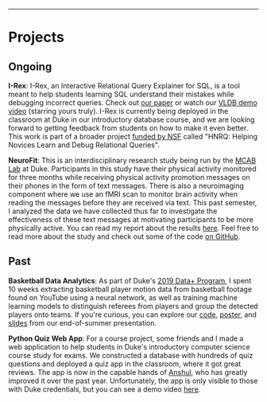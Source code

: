 ---
# Projects

## Ongoing

**I-Rex**: I-Rex, an Interactive Relational Query Explainer for SQL, is a tool meant to help students learning SQL understand their mistakes while debugging incorrect queries. Check out <a href="http://www.vldb.org/pvldb/vol13/p2997-miao.pdf">our paper</a> or watch our <a href="https://dukedb-hnrq.github.io/#demo-video">VLDB demo video</a> (starring yours truly). I-Rex is currently being deployed in the classroom at Duke in our introductory database course, and we are looking forward to getting feedback from students on how to make it even better. This work is part of a broader project <a href="https://nsf.gov/awardsearch/showAward?AWD_ID=2008107">funded by NSF</a> called "HNRQ: Helping Novices Learn and Debug Relational Queries".

**NeuroFit**: This is an interdisciplinary research study being run by the <a href="https://www.mcablab.science/">MCAB Lab</a> at Duke. Participants in this study have their physical activity monitored for three months while receiving physical activity promotion messages on their phones in the form of text messages. There is also a neuroimaging component where we use an fMRI scan to monitor brain activity when reading the messages before they are received via text. This past semester, I analyzed the data we have collected thus far to investigate the effectiveness of these text messages at motivating participants to be more physically active. You can read my report about the results <a href="https://alexanderbendeck.github.io/files/NeuroFit Report.pdf">here</a>. Feel free to read more about the study and check out some of the code <a href="https://github.com/AlexanderBendeck/neurofit-study">on GitHub</a>.

## Past

**Basketball Data Analytics**: As part of Duke's <a href="https://bigdata.duke.edu/projects/basketball-analytics-pipeline-raw-video-dynamic-visualization">2019 Data+ Program</a>, I spent 10 weeks extracting basketball player motion data from basketball footage found on YouTube using a neural network, as well as training machine learning models to distinguish referees from players and group the detected players onto teams. If you're curious, you can explore our <a href="https://github.com/AlexanderBendeck/basketball-analytics">code</a>, <a href="https://alexanderbendeck.github.io/files/Basketball Poster.pdf">poster</a>, and <a href="https://alexanderbendeck.github.io/files/Basketball Summary Slides.pdf">slides</a> from our end-of-summer presentation.

**Python Quiz Web App**: For a course project, some friends and I made a web application to help students in Duke's introductory computer science course study for exams. We constructed a database with hundreds of quiz questions and deployed a quiz app in the classroom, where it got great reviews. The app is now in the capable hands of <a href="https://www.linkedin.com/in/anshul-shah99">Anshul</a>, who has greatly improved it over the past year. Unfortunately, the app is only visible to those with Duke credentials, but you can see a demo video <a href="https://youtu.be/3g_aXmRYzzo?t=334">here</a>.
